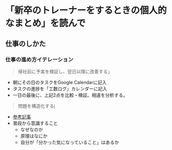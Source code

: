 # 「新卒のトレーナーをするときの個人的なまとめ」を読んで

## 仕事のしかた

###  仕事の進め方イテレーション
> 帰社前に予実を検証し、翌日以降に改善する」

- 朝にその日のタスクをGoogle Calendarに記入
- タスクの進捗を「工数ログ」カレンダーに記入
- 一日の最後に、上記2点を比較・検証。相違を分析する。


> 問題を構造化するj

- [参考記事](https://blog.tinect.jp/?p=42963)
- 普段から意識すること
  - なぜなのか
  - 原理はなにか
  - 自分が「分かった気になっていること」はあるか


